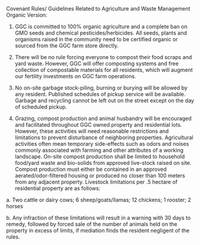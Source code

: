 Covenant Rules/ Guidelines Related to Agriculture and Waste Management Organic Version:

1.	GGC is committed to 100% organic agriculture and a complete ban on GMO seeds and chemical pesticides/herbicides. All seeds, plants and organisms raised in the community need to be certified organic or sourced from the GGC farm store directly. 

2.	There will be no rule forcing everyone to compost their food scraps and yard waste. However, GGC will offer composting systems and free collection of compostable materials for all residents, which will augment our fertility investments on GGC farm operations. 

3.	No on-site garbage stock-piling, burning or burying will be allowed by any resident. Published schedules of pickup service will be available. Garbage and recycling cannot be left out on the street except on the day of scheduled pickup. 

4.	Grazing, compost production and animal husbandry will be encouraged and facilitated throughout GGC owned property and residential lots. However, these activities will need reasonable restrictions and limitations to prevent disturbance of neighboring properties. Agricultural activities often mean temporary side-effects such as odors and noises commonly associated with farming and other attributes of a working landscape. On-site compost production shall be limited to household food/yard waste and bio-solids from approved live-stock raised on site. Compost production must either be contained in an approved aerated/odor-filtered housing or produced no closer than 100 meters from any adjacent property. Livestock limitations per .5 hectare of residential property are as follows:

a.	Two cattle or dairy cows; 6 sheep/goats/llamas; 12 chickens; 1 rooster; 2 horses

b.	Any infraction of these limitations will result in a warning with 30 days to remedy, followed by forced sale of the number of animals held on the property in excess of limits, if mediation finds the resident negligent of the rules.


